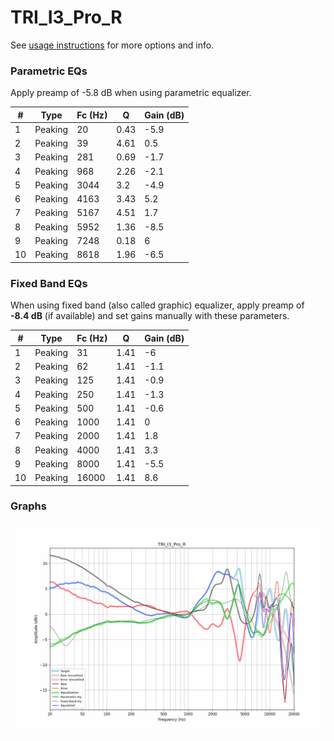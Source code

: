 # TRI_I3_Pro_R
See [usage instructions](https://github.com/jaakkopasanen/AutoEq#usage) for more options and info.

### Parametric EQs
Apply preamp of -5.8 dB when using parametric equalizer.

|   # | Type    |   Fc (Hz) |    Q |   Gain (dB) |
|-----|---------|-----------|------|-------------|
|   1 | Peaking |        20 | 0.43 |        -5.9 |
|   2 | Peaking |        39 | 4.61 |         0.5 |
|   3 | Peaking |       281 | 0.69 |        -1.7 |
|   4 | Peaking |       968 | 2.26 |        -2.1 |
|   5 | Peaking |      3044 | 3.2  |        -4.9 |
|   6 | Peaking |      4163 | 3.43 |         5.2 |
|   7 | Peaking |      5167 | 4.51 |         1.7 |
|   8 | Peaking |      5952 | 1.36 |        -8.5 |
|   9 | Peaking |      7248 | 0.18 |         6   |
|  10 | Peaking |      8618 | 1.96 |        -6.5 |

### Fixed Band EQs
When using fixed band (also called graphic) equalizer, apply preamp of **-8.4 dB** (if available) and set gains manually with these parameters.

|   # | Type    |   Fc (Hz) |    Q |   Gain (dB) |
|-----|---------|-----------|------|-------------|
|   1 | Peaking |        31 | 1.41 |        -6   |
|   2 | Peaking |        62 | 1.41 |        -1.1 |
|   3 | Peaking |       125 | 1.41 |        -0.9 |
|   4 | Peaking |       250 | 1.41 |        -1.3 |
|   5 | Peaking |       500 | 1.41 |        -0.6 |
|   6 | Peaking |      1000 | 1.41 |         0   |
|   7 | Peaking |      2000 | 1.41 |         1.8 |
|   8 | Peaking |      4000 | 1.41 |         3.3 |
|   9 | Peaking |      8000 | 1.41 |        -5.5 |
|  10 | Peaking |     16000 | 1.41 |         8.6 |

### Graphs
![](./TRI_I3_Pro_R.png)
